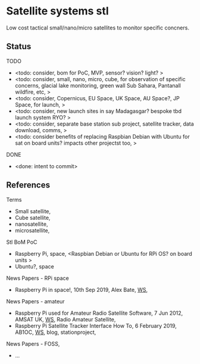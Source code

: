 # Satellite systems stl

Low cost tactical small/nano/micro satellites to monitor specific concners.

## Status

TODO
* <todo: consider, bom for PoC, MVP, sensor? vision? light? >
* <todo: consider, small, nano, micro, cube, for observation of specific concerns, glacial lake monitoring, green wall Sub Sahara, Pantanall wildfire, etc, >
* <todo: consider, Copernicus, EU Space, UK Space, AU Space?, JP Space, for launch, >
* <todo: consider, new launch sites in say Madagasgar? bespoke tbd launch system RYO? >
* <todo: consider, separate base station sub project, satellite tracker, data download, comms, >
* <todo: consider benefits of replacing Raspbian Debian with Ubuntu for sat on board units? impacts other projectst too, >

DONE
* <done: intent to commit>

## References

Terms
* Small satellite, 
* Cube satellite, 
* nanosatellite, 
* microsatellite,

Stl BoM PoC
* Raspberry Pi, space, <Raspbian Debian or Ubuntu for RPi OS? on board units >
* Ubuntu?, space 

News Papers - RPi space
* Raspberry Pi in space!, 10th Sep 2019, Alex Bate, [WS](https://www.raspberrypi.com/news/raspberry-pi-in-space/), 

News Papers - amateur
* Raspberry Pi used for Amateur Radio Satellite Software, 7 Jun 2012, AMSAT UK, [WS](https://amsat-uk.org/2012/06/07/raspberry-pi-used-for-amateur-radio-satellite-software/), Radio Amateur Satellite, 
* Raspberry Pi Satellite Tracker Interface How To, 6 February 2019, AB1OC, [WS](https://stationproject.blog/2019/02/06/satellite-tracker-how-to/), blog, stationproject, 

News Papers - FOSS, 
* ...